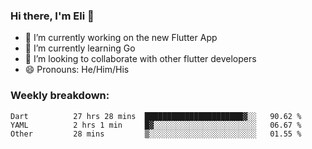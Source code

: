 ### Hi there, I'm Eli 👋
- 🔭 I’m currently working on the new Flutter App
- 🌱 I’m currently learning Go
- 🦄 I’m looking to collaborate with other flutter developers
- 😄 Pronouns: He/Him/His

### Weekly breakdown:
<!--START_SECTION:waka-->

```text
Dart          27 hrs 28 mins  ██████████████████████▓░░   90.62 %
YAML          2 hrs 1 min     █▓░░░░░░░░░░░░░░░░░░░░░░░   06.67 %
Other         28 mins         ▒░░░░░░░░░░░░░░░░░░░░░░░░   01.55 %
```

<!--END_SECTION:waka-->
